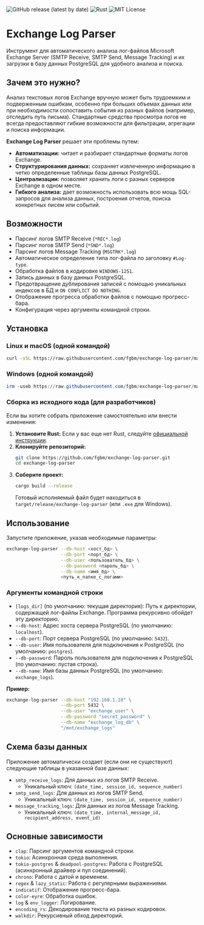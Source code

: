 ![GitHub release (latest by date)](https://img.shields.io/github/v/release/fgbm/exchange-log-parser?color=blue&label=latest%20release&style=flat-square)
![Rust](https://img.shields.io/badge/rust-1.70.0-orange?style=flat-square)
![MIT License](https://img.shields.io/badge/license-MIT-yellowgreen?style=flat-square)


# Exchange Log Parser

Инструмент для автоматического анализа лог-файлов Microsoft Exchange Server (SMTP Receive, SMTP Send, Message Tracking) и их загрузки в базу данных PostgreSQL для удобного анализа и поиска.

## Зачем это нужно?

Анализ текстовых логов Exchange вручную может быть трудоемким и подверженным ошибкам, особенно при больших объемах данных или при необходимости сопоставить события из разных файлов (например, отследить путь письма). Стандартные средства просмотра логов не всегда предоставляют гибкие возможности для фильтрации, агрегации и поиска информации.

**Exchange Log Parser** решает эти проблемы путем:

*   **Автоматизации:** читает и разбирает стандартные форматы логов Exchange.
*   **Структурирования данных:** сохраняет извлеченную информацию в четко определенные таблицы базы данных PostgreSQL.
*   **Централизации:** позволяет хранить логи с разных серверов Exchange в одном месте.
*   **Гибкого анализа:** дает возможность использовать всю мощь SQL-запросов для анализа данных, построения отчетов, поиска конкретных писем или событий.

## Возможности

*   Парсинг логов SMTP Receive (`*REC*.log`)
*   Парсинг логов SMTP Send (`*SND*.log`)
*   Парсинг логов Message Tracking (`MSGTRK*.log`)
*   Автоматическое определение типа лог-файла по заголовку `#Log-type`.
*   Обработка файлов в кодировке `WINDOWS-1251`.
*   Запись данных в базу данных PostgreSQL.
*   Предотвращение дублирования записей с помощью уникальных индексов в БД и `ON CONFLICT DO NOTHING`.
*   Отображение прогресса обработки файлов с помощью прогресс-бара.
*   Конфигурация через аргументы командной строки.

## Установка

### Linux и macOS (одной командой)

```bash
curl -sSL https://raw.githubusercontent.com/fgbm/exchange-log-parser/main/install.sh | sudo bash
```

### Windows (одной командой)

```powershell
irm -useb https://raw.githubusercontent.com/fgbm/exchange-log-parser/main/install.ps1 | iex
```

### Сборка из исходного кода (для разработчиков)

Если вы хотите собрать приложение самостоятельно или внести изменения:

1.  **Установите Rust:** Если у вас еще нет Rust, следуйте [официальной инструкции](https://www.rust-lang.org/tools/install).
2.  **Клонируйте репозиторий:**
    ```bash
    git clone https://github.com/fgbm/exchange-log-parser.git
    cd exchange-log-parser
    ```
3.  **Соберите проект:**
    ```bash
    cargo build --release
    ```
    Готовый исполняемый файл будет находиться в `target/release/exchange-log-parser` (или `.exe` для Windows).

## Использование

Запустите приложение, указав необходимые параметры:

```bash
exchange-log-parser --db-host <хост_бд> \
                    --db-port <порт_бд> \
                    --db-user <пользователь_бд> \
                    --db-password <пароль_бд> \
                    --db-name <имя_бд> \
                    <путь_к_папке_с_логами>
```

### Аргументы командной строки

*   `[logs_dir]` (по умолчанию: текущая директория): Путь к директории, содержащей лог-файлы Exchange. Программа рекурсивно обойдет эту директорию.
*   `--db-host`: Адрес хоста сервера PostgreSQL (по умолчанию: `localhost`).
*   `--db-port`: Порт сервера PostgreSQL (по умолчанию: `5432`).
*   `--db-user`: Имя пользователя для подключения к PostgreSQL (по умолчанию: `postgres`).
*   `--db-password`: Пароль пользователя для подключения к PostgreSQL (по умолчанию: пустая строка).
*   `--db-name`: Имя базы данных PostgreSQL (по умолчанию: `exchange_logs`).

**Пример:**

```bash
exchange-log-parser --db-host "192.168.1.10" \
                    --db-port 5432 \
                    --db-user "exchange_user" \
                    --db-password "secret_password" \
                    --db-name "exchange_log_db" \
                    "/mnt/exchange_logs"
```

## Схема базы данных

Приложение автоматически создает (если они не существуют) следующие таблицы в указанной базе данных:

*   `smtp_receive_logs`: Для данных из логов SMTP Receive.
    *   Уникальный ключ: `(date_time, session_id, sequence_number)`
*   `smtp_send_logs`: Для данных из логов SMTP Send.
    *   Уникальный ключ: `(date_time, session_id, sequence_number)`
*   `message_tracking_logs`: Для данных из логов Message Tracking.
    *   Уникальный ключ: `(date_time, internal_message_id, recipient_address, event_id)`

## Основные зависимости

*   `clap`: Парсинг аргументов командной строки.
*   `tokio`: Асинхронная среда выполнения.
*   `tokio-postgres` & `deadpool-postgres`: Работа с PostgreSQL (асинхронный драйвер и пул соединений).
*   `chrono`: Работа с датой и временем.
*   `regex` & `lazy_static`: Работа с регулярными выражениями.
*   `indicatif`: Отображение прогресс-бара.
*   `color-eyre`: Обработка ошибок.
*   `log` & `env_logger`: Логирование.
*   `encoding_rs`: Декодирование текста из разных кодировок.
*   `walkdir`: Рекурсивный обход директорий.